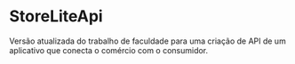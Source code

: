 # StoreLiteApi
Versão atualizada do trabalho de faculdade para uma criação de API de um aplicativo que conecta o comércio com o consumidor.
